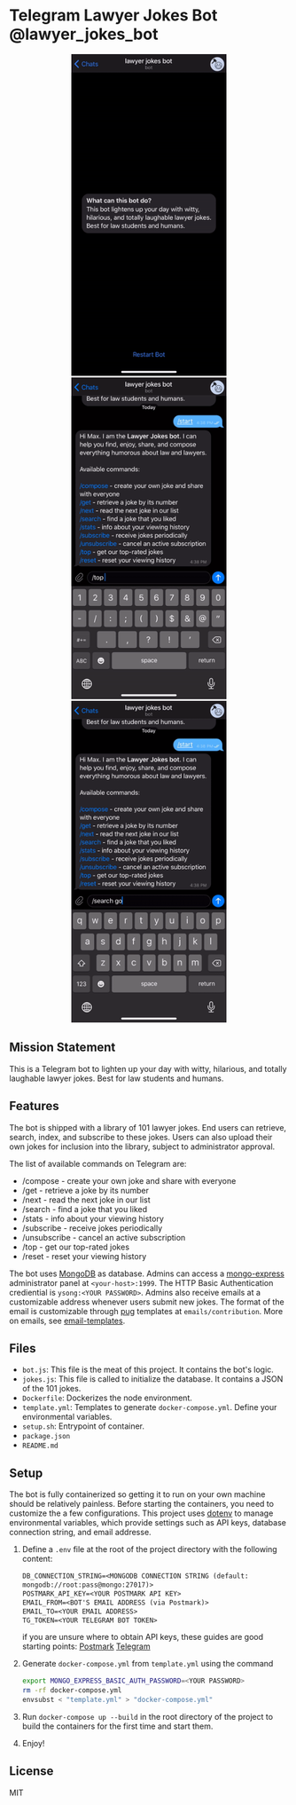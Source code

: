 # Telegram Lawyer Jokes Bot @lawyer_jokes_bot

<p align="center">
<img src="intro_demo.gif" width=280 height=580>
<img src="intro_demo_2.gif" width=280 height=580>
<img src="intro_demo_3.gif" width=280 height=580>
</p>

## Mission Statement
This is a Telegram bot to lighten up your day with witty, hilarious, and totally laughable lawyer jokes. Best for law students and humans.

## Features
The bot is shipped with a library of 101 lawyer jokes. End users can retrieve, search, index, and subscribe to these jokes. Users can also upload their own jokes for inclusion into the library, subject to administrator approval.  

The list of available commands on Telegram are: 

* /compose - create your own joke and share with everyone
* /get - retrieve a joke by its number
* /next - read the next joke in our list
* /search - find a joke that you liked
* /stats - info about your viewing history
* /subscribe - receive jokes periodically
* /unsubscribe - cancel an active subscription
* /top - get our top-rated jokes
* /reset - reset your viewing history

The bot uses [MongoDB](https://github.com/mongodb/mongo) as database. Admins can access a [mongo-express](https://github.com/mongo-express/mongo-express) administrator panel at `<your-host>:1999`. The HTTP Basic Authentication crediential is `ysong:<YOUR PASSWORD>`. Admins also receive emails at a customizable address whenever users submit new jokes. The format of the email is customizable through [pug](https://pugjs.org/api/getting-started.html) templates at `emails/contribution`. More on emails, see [email-templates](https://github.com/forwardemail/email-templates).

## Files

* `bot.js`: This file is the meat of this project. It contains the bot's logic. 
* `jokes.js`: This file is called to initialize the database. It contains a JSON of the 101 jokes.
* `Dockerfile`: Dockerizes the node environment. 
* `template.yml`: Templates to generate `docker-compose.yml`. Define your environmental variables. 
* `setup.sh`: Entrypoint of container.
* `package.json`
* `README.md`

## Setup 
The bot is fully containerized so getting it to run on your own machine should be relatively painless. Before starting
the containers, you need to customize the a few configurations. This project uses [dotenv](https://github.com/motdotla/dotenv)
to manage environmental variables, which provide settings such as API keys, database connection string, and email addresse. 

1. Define a `.env` file at the root of the project directory with the following content: 

    ```text
    DB_CONNECTION_STRING=<MONGODB CONNECTION STRING (default: mongodb://root:pass@mongo:27017)>
    POSTMARK_API_KEY=<YOUR POSTMARK API KEY>
    EMAIL_FROM=<BOT'S EMAIL ADDRESS (via Postmark)>
    EMAIL_TO=<YOUR EMAIL ADDRESS>
    TG_TOKEN=<YOUR TELEGRAM BOT TOKEN>
    ```

      if you are unsure where to obtain API keys, these guides are good starting points: [Postmark](https://postmarkapp.com/support/article/1002-getting-started-with-postmark)  [Telegram](https://core.telegram.org/bots)

2. Generate `docker-compose.yml` from `template.yml` using the command 
    ```bash
    export MONGO_EXPRESS_BASIC_AUTH_PASSWORD=<YOUR PASSWORD>
    rm -rf docker-compose.yml
    envsubst < "template.yml" > "docker-compose.yml"
    ```
3. Run `docker-compose up --build` in the root directory of the project to build the containers for the first time and start them.
4. Enjoy!

## License
MIT
